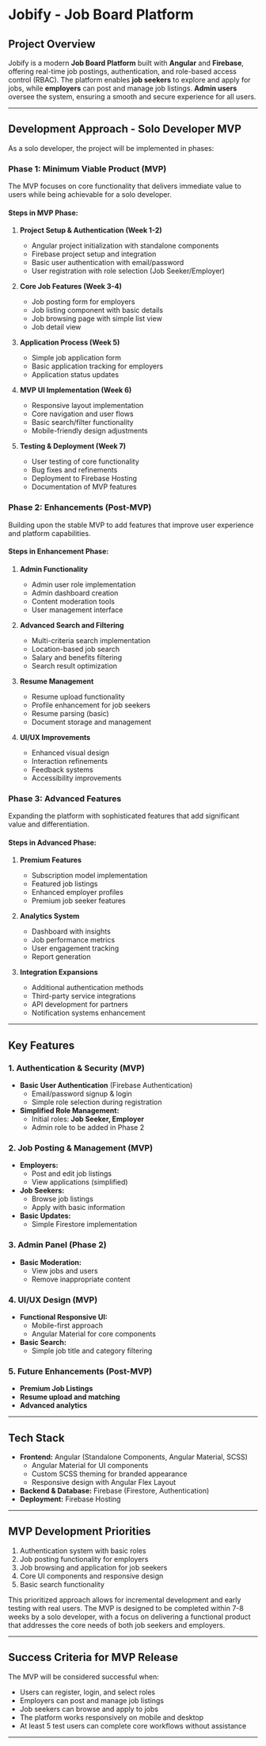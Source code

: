 # Jobify - Job Board Platform

## Project Overview

Jobify is a modern **Job Board Platform** built with **Angular** and **Firebase**, offering real-time job postings, authentication, and role-based access control (RBAC). The platform enables **job seekers** to explore and apply for jobs, while **employers** can post and manage job listings. **Admin users** oversee the system, ensuring a smooth and secure experience for all users.

---

## Development Approach - Solo Developer MVP

As a solo developer, the project will be implemented in phases:

### Phase 1: Minimum Viable Product (MVP)

The MVP focuses on core functionality that delivers immediate value to users while being achievable for a solo developer.

#### Steps in MVP Phase:

1. **Project Setup & Authentication (Week 1-2)**

   - Angular project initialization with standalone components
   - Firebase project setup and integration
   - Basic user authentication with email/password
   - User registration with role selection (Job Seeker/Employer)

2. **Core Job Features (Week 3-4)**

   - Job posting form for employers
   - Job listing component with basic details
   - Job browsing page with simple list view
   - Job detail view

3. **Application Process (Week 5)**

   - Simple job application form
   - Basic application tracking for employers
   - Application status updates

4. **MVP UI Implementation (Week 6)**

   - Responsive layout implementation
   - Core navigation and user flows
   - Basic search/filter functionality
   - Mobile-friendly design adjustments

5. **Testing & Deployment (Week 7)**
   - User testing of core functionality
   - Bug fixes and refinements
   - Deployment to Firebase Hosting
   - Documentation of MVP features

### Phase 2: Enhancements (Post-MVP)

Building upon the stable MVP to add features that improve user experience and platform capabilities.

#### Steps in Enhancement Phase:

1. **Admin Functionality**

   - Admin user role implementation
   - Admin dashboard creation
   - Content moderation tools
   - User management interface

2. **Advanced Search and Filtering**

   - Multi-criteria search implementation
   - Location-based job search
   - Salary and benefits filtering
   - Search result optimization

3. **Resume Management**

   - Resume upload functionality
   - Profile enhancement for job seekers
   - Resume parsing (basic)
   - Document storage and management

4. **UI/UX Improvements**
   - Enhanced visual design
   - Interaction refinements
   - Feedback systems
   - Accessibility improvements

### Phase 3: Advanced Features

Expanding the platform with sophisticated features that add significant value and differentiation.

#### Steps in Advanced Phase:

1. **Premium Features**

   - Subscription model implementation
   - Featured job listings
   - Enhanced employer profiles
   - Premium job seeker features

2. **Analytics System**

   - Dashboard with insights
   - Job performance metrics
   - User engagement tracking
   - Report generation

3. **Integration Expansions**
   - Additional authentication methods
   - Third-party service integrations
   - API development for partners
   - Notification systems enhancement

---

## Key Features

### 1. Authentication & Security (MVP)

- **Basic User Authentication** (Firebase Authentication)
  - Email/password signup & login
  - Simple role selection during registration
- **Simplified Role Management:**
  - Initial roles: **Job Seeker, Employer**
  - Admin role to be added in Phase 2

### 2. Job Posting & Management (MVP)

- **Employers:**
  - Post and edit job listings
  - View applications (simplified)
- **Job Seekers:**
  - Browse job listings
  - Apply with basic information
- **Basic Updates:**
  - Simple Firestore implementation

### 3. Admin Panel (Phase 2)

- **Basic Moderation:**
  - View jobs and users
  - Remove inappropriate content

### 4. UI/UX Design (MVP)

- **Functional Responsive UI:**
  - Mobile-first approach
  - Angular Material for core components
- **Basic Search:**
  - Simple job title and category filtering

### 5. Future Enhancements (Post-MVP)

- **Premium Job Listings**
- **Resume upload and matching**
- **Advanced analytics**

---

## Tech Stack

- **Frontend:** Angular (Standalone Components, Angular Material, SCSS)
  - Angular Material for UI components
  - Custom SCSS theming for branded appearance
  - Responsive design with Angular Flex Layout
- **Backend & Database:** Firebase (Firestore, Authentication)
- **Deployment:** Firebase Hosting

---

## MVP Development Priorities

1. Authentication system with basic roles
2. Job posting functionality for employers
3. Job browsing and application for job seekers
4. Core UI components and responsive design
5. Basic search functionality

This prioritized approach allows for incremental development and early testing with real users. The MVP is designed to be completed within 7-8 weeks by a solo developer, with a focus on delivering a functional product that addresses the core needs of both job seekers and employers.

---

## Success Criteria for MVP Release

The MVP will be considered successful when:

- Users can register, login, and select roles
- Employers can post and manage job listings
- Job seekers can browse and apply to jobs
- The platform works responsively on mobile and desktop
- At least 5 test users can complete core workflows without assistance

---
